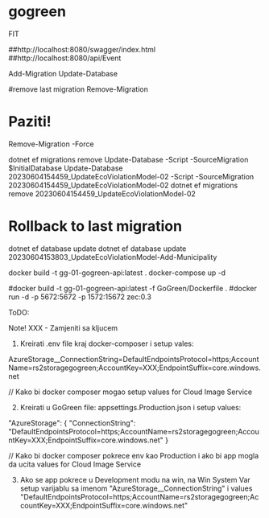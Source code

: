 # gogreen
FIT

##http://localhost:8080/swagger/index.html
##http://localhost:8080/api/Event

Add-Migration <MigrationName>
Update-Database

#remove last migration
Remove-Migration

# Paziti!
Remove-Migration -Force

dotnet ef migrations remove <MigrationName>
Update-Database <MigrationName> -Script -SourceMigration $InitialDatabase
Update-Database 20230604154459_UpdateEcoViolationModel-02 -Script -SourceMigration 20230604154459_UpdateEcoViolationModel-02
dotnet ef migrations remove 20230604154459_UpdateEcoViolationModel-02

# Rollback to last migration
dotnet ef database update <PreviousMigrationName>
dotnet ef database update 20230604153803_UpdateEcoViolationModel-Add-Municipality




docker build -t gg-01-gogreen-api:latest .
docker-compose up -d

#docker build -t gg-01-gogreen-api:latest -f GoGreen/Dockerfile .
#docker run -d -p 5672:5672 -p 1572:15672 zec:0.3



ToDO:

Note! XXX - Zamjeniti sa kljucem

1. Kreirati .env file kraj docker-composer i setup vales:

AzureStorage__ConnectionString=DefaultEndpointsProtocol=https;AccountName=rs2storagegogreen;AccountKey=XXX;EndpointSuffix=core.windows.net

// Kako bi docker composer mogao setup values for Cloud Image Service

2. Kreirati u GoGreen file: appsettings.Production.json i setup values:

  "AzureStorage": {
    "ConnectionString": "DefaultEndpointsProtocol=https;AccountName=rs2storagegogreen;AccountKey=XXX;EndpointSuffix=core.windows.net"
  }

  // Kako bi docker composer pokrece env kao Production i ako bi app mogla da ucita values for Cloud Image Service

3. Ako se app pokrece u Development modu na win, na Win System Var setup varijablu sa imenom "AzureStorage__ConnectionString" i values "DefaultEndpointsProtocol=https;AccountName=rs2storagegogreen;AccountKey=XXX;EndpointSuffix=core.windows.net"